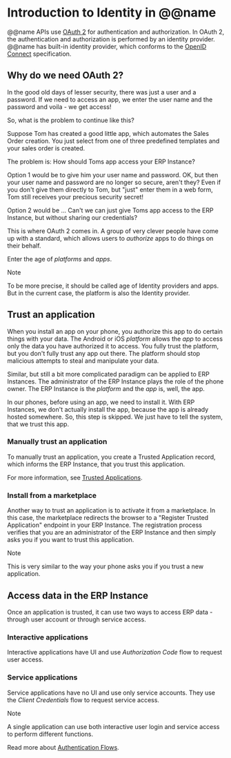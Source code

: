 # Introduction to Identity in @@name

@@name APIs use [OAuth 2](https://oauth.net/2/) for authentication and authorization.
In OAuth 2, the authentication and authorization is performed by an identity provider.
@@name has built-in identity provider, which conforms to the [OpenID Connect](https://openid.net/connect/) specification.

## Why do we need OAuth 2?

In the good old days of lesser security, there was just a user and a password.
If we need to access an app, we enter the user name and the password and voila - we get access!

So, what is the problem to continue like this?

Suppose Tom has created a good little app, which automates the Sales Order creation.
You just select from one of three predefined templates and your sales order is created.

The problem is: How should Toms app access your ERP Instance?

Option 1 would be to give him your user name and password.
OK, but then your user name and password are no longer so secure, aren't they?
Even if you don't give them directly to Tom, but "just" enter them in a web form, Tom still receives your precious security secret!

Option 2 would be ... Can't we can just give Toms app access to the ERP Instance, but without sharing our credentials?

This is where OAuth 2 comes in. A group of very clever people have come up with a standard, which allows users to *authorize* apps to do things on their behalf.

Enter the age of *platforms* and *apps*.

> [!note]
> To be more precise, it should be called age of Identity providers and apps.
> But in the current case, the platform is also the Identity provider.

## Trust an application

When you install an app on your phone, you authorize this app to do certain things with your data. 
The Android or iOS *platform* allows the *app* to access only the data you have authorized it to access.
You fully trust the platform, but you don't fully trust any app out there.
The platform should stop malicious attempts to steal and manipulate your data.

Similar, but still a bit more complicated paradigm can be applied to ERP Instances.
The administrator of the ERP Instance plays the role of the phone owner.
The ERP Instance is the *platform* and the *app* is, well, the app.

In our phones, before using an app, we need to install it.
With ERP Instances, we don't actually install the app, because the app is already hosted somewhere.
So, this step is skipped.
We just have to tell the system, that we trust this app.

### Manually trust an application

To manually trust an application, you create a Trusted Application record, which informs the ERP Instance, that you trust this application.

For more information, see [Trusted Applications](trusted-applications.md).

### Install from a marketplace

Another way to trust an application is to activate it from a marketplace.
In this case, the marketplace redirects the browser to a "Register Trusted Application" endpoint in your ERP Instance.
The registration process verifies that you are an administrator of the ERP Instance and then simply asks you if you want to trust this application.

> [!NOTE]
> This is very similar to the way your phone asks you if you trust a new application.

## Access data in the ERP Instance

Once an application is trusted, it can use two ways to access ERP data - through user account or through service access.

### Interactive applications

Interactive applications have UI and use *Authorization Code* flow to request user access.

### Service applications

Service applications have no UI and use only service accounts.
They use the *Client Credentials* flow to request service access.

> [!note]
> A single application can use both interactive user login and service access to perform different functions.

Read more about [Authentication Flows](authentication-flows.md).
